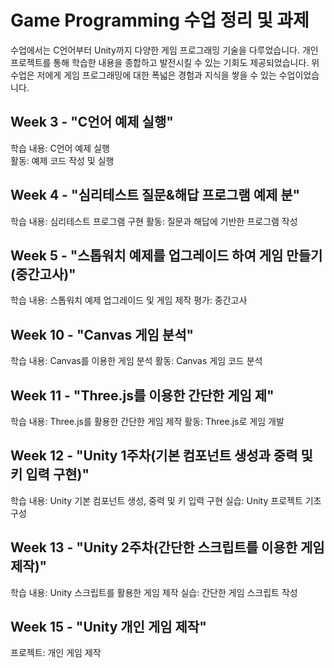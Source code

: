 # Game Programming 수업 정리 및 과제
수업에서는 C언어부터 Unity까지 다양한 게임 프로그래밍 기술을 다루었습니다. 개인 프로젝트를 통해 학습한 내용을 종합하고 발전시킬 수 있는 기회도 제공되었습니다. 위 수업은 저에게 게임 프로그래밍에 대한 폭넓은 경험과 지식을 쌓을 수 있는 수업이었습니다.
## Week 3 - "C언어 예제 실행"
학습 내용: C언어 예제 실행<br>
활동: 예제 코드 작성 및 실행
## Week 4 - "심리테스트 질문&해답 프로그램 예제 분"
학습 내용: 심리테스트 프로그램 구현
활동: 질문과 해답에 기반한 프로그램 작성
## Week 5 - "스톱워치 예제를 업그레이드 하여 게임 만들기(중간고사)"
학습 내용: 스톱워치 예제 업그레이드 및 게임 제작
평가: 중간고사
## Week 10 - "Canvas 게임 분석"
학습 내용: Canvas를 이용한 게임 분석
활동: Canvas 게임 코드 분석
## Week 11 - "Three.js를 이용한 간단한 게임 제"
학습 내용: Three.js를 활용한 간단한 게임 제작
활동: Three.js로 게임 개발
## Week 12 - "Unity 1주차(기본 컴포넌트 생성과 중력 및 키 입력 구현)"
학습 내용: Unity 기본 컴포넌트 생성, 중력 및 키 입력 구현
실습: Unity 프로젝트 기초 구성
## Week 13 - "Unity 2주차(간단한 스크립트를 이용한 게임 제작)"
학습 내용: Unity 스크립트를 활용한 게임 제작
실습: 간단한 게임 스크립트 작성
## Week 15 - "Unity 개인 게임 제작"
프로젝트: 개인 게임 제작



